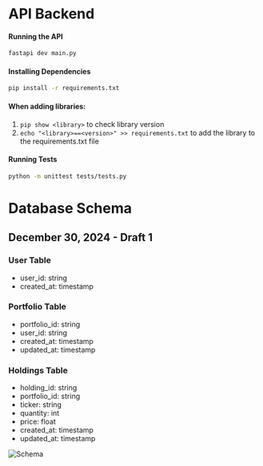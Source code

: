 # API Backend

#### Running the API

```bash
fastapi dev main.py
```

#### Installing Dependencies

```bash
pip install -r requirements.txt
```

#### When adding libraries:

1. `pip show <library>` to check library version
2. `echo "<library>==<version>" >> requirements.txt` to add the library to the
   requirements.txt file

#### Running Tests

```bash
python -m unittest tests/tests.py
```

# Database Schema

## December 30, 2024 - Draft 1

### User Table

-   user_id: string
-   created_at: timestamp

### Portfolio Table

-   portfolio_id: string
-   user_id: string
-   created_at: timestamp
-   updated_at: timestamp

### Holdings Table

-   holding_id: string
-   portfolio_id: string
-   ticker: string
-   quantity: int
-   price: float
-   created_at: timestamp
-   updated_at: timestamp

![Schema](./schema_dec30.png)
